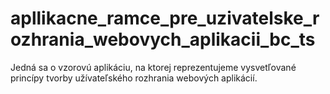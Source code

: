 # apllikacne_ramce_pre_uzivatelske_rozhrania_webovych_aplikacii_bc_ts
Jedná sa o vzorovú aplikáciu, na ktorej reprezentujeme vysvetľované princípy tvorby užívateľského rozhrania webových aplikácií.
